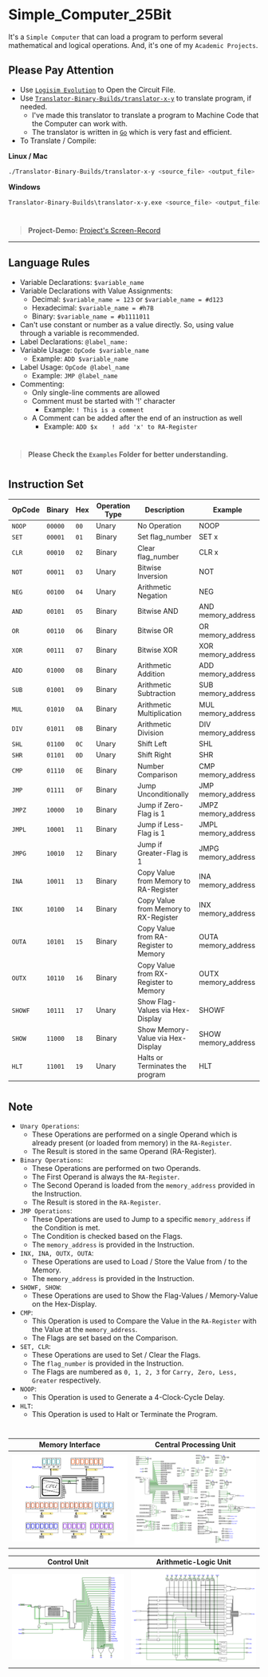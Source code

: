 # Simple_Computer_25Bit

It's a `Simple Computer` that can load a program to perform several mathematical and logical operations. And, it's one of my `Academic Projects`.

## Please Pay Attention

- Use [`Logisim Evolution`](https://github.com/logisim-evolution/logisim-evolution) to Open the Circuit File.
- Use [`Translator-Binary-Builds/translator-x-y`](https://github.com/ShifatHasanGNS/Simple_Computer_25Bit/tree/main/Translator-Binary-Builds) to translate program, if needed.
  - I've made this translator to translate a program to Machine Code that the Computer can work with.
  - The translator is written in [`Go`](https://go.dev/) which is very fast and efficient. 
- To Translate / Compile:

**Linux / Mac**
```bash
./Translator-Binary-Builds/translator-x-y <source_file> <output_file>
```
**Windows**
```bash
Translator-Binary-Builds\translator-x-y.exe <source_file> <output_file>
```

#

> **Project-Demo:** [Project's Screen-Record](https://drive.google.com/file/d/1iLuADe-lf7iD0OSO_f_PVGhQZaHBNhHF/view?usp=sharing)

---

## Language Rules

- Variable Declarations: `$variable_name`
- Variable Declarations with Value Assignments:
    - Decimal: `$variable_name = 123` or `$variable_name = #d123`
    - Hexadecimal: `$variable_name = #h7B`
    - Binary: `$variable_name = #b1111011`
- Can't use constant or number as a value directly. So, using value through a variable is recommended.
- Label Declarations: `@label_name:`
- Variable Usage: `OpCode $variable_name`
    - Example: `ADD $variable_name`
- Label Usage: `OpCode @label_name`
    - Example: `JMP @label_name`
- Commenting:
    - Only single-line comments are allowed
    - Comment must be started with '!' character
        - Example: `! This is a comment`
    - A Comment can be added after the end of an instruction as well
        - Example: `ADD $x    ! add 'x' to RA-Register`

#

> **Please Check the `Examples` Folder for better understanding.**

#

## Instruction Set

| OpCode  | Binary  | Hex  | Operation Type | Description                           | Example             |
| ------- | ------- | ---- | ---------------| ------------------------------------- | ------------------- |
| `NOOP`  | `00000` | `00` | Unary          | No Operation                          | NOOP                |
| `SET`   | `00001` | `01` | Binary         | Set flag_number                       | SET x               |
| `CLR`   | `00010` | `02` | Binary         | Clear flag_number                     | CLR x               |
| `NOT`   | `00011` | `03` | Unary          | Bitwise Inversion                     | NOT                 |
| `NEG`   | `00100` | `04` | Unary          | Arithmetic Negation                   | NEG                 |
| `AND`   | `00101` | `05` | Binary         | Bitwise AND                           | AND memory_address  |
| `OR`    | `00110` | `06` | Binary         | Bitwise OR                            | OR memory_address   |
| `XOR`   | `00111` | `07` | Binary         | Bitwise XOR                           | XOR memory_address  |
| `ADD`   | `01000` | `08` | Binary         | Arithmetic Addition                   | ADD memory_address  |
| `SUB`   | `01001` | `09` | Binary         | Arithmetic Subtraction                | SUB memory_address  |
| `MUL`   | `01010` | `0A` | Binary         | Arithmetic Multiplication             | MUL memory_address  |
| `DIV`   | `01011` | `0B` | Binary         | Arithmetic Division                   | DIV memory_address  |
| `SHL`   | `01100` | `0C` | Unary          | Shift Left                            | SHL                 |
| `SHR`   | `01101` | `0D` | Unary          | Shift Right                           | SHR                 |
| `CMP`   | `01110` | `0E` | Binary         | Number Comparison                     | CMP memory_address  |
| `JMP`   | `01111` | `0F` | Binary         | Jump Unconditionally                  | JMP memory_address  |
| `JMPZ`  | `10000` | `10` | Binary         | Jump if Zero-Flag is 1                | JMPZ memory_address |
| `JMPL`  | `10001` | `11` | Binary         | Jump if Less-Flag is 1                | JMPL memory_address |
| `JMPG`  | `10010` | `12` | Binary         | Jump if Greater-Flag is 1             | JMPG memory_address |
| `INA`   | `10011` | `13` | Binary         | Copy Value from Memory to RA-Register | INA memory_address  |
| `INX`   | `10100` | `14` | Binary         | Copy Value from Memory to RX-Register | INX memory_address  |
| `OUTA`  | `10101` | `15` | Binary         | Copy Value from RA-Register to Memory | OUTA memory_address |
| `OUTX`  | `10110` | `16` | Binary         | Copy Value from RX-Register to Memory | OUTX memory_address |
| `SHOWF` | `10111` | `17` | Unary          | Show Flag-Values via Hex-Display      | SHOWF               |
| `SHOW`  | `11000` | `18` | Binary         | Show Memory-Value via Hex-Display     | SHOW memory_address |
| `HLT`   | `11001` | `19` | Unary          | Halts or Terminates the program       | HLT                 |

#

## Note
- `Unary Operations`:
  - These Operations are performed on a single Operand which is already present (or loaded from memory) in the `RA-Register`.
  - The Result is stored in the same Operand (RA-Register).
- `Binary Operations`:
    - These Operations are performed on two Operands.
    - The First Operand is always the `RA-Register`.
    - The Second Operand is loaded from the `memory_address` provided in the Instruction.
    - The Result is stored in the `RA-Register`.
- `JMP Operations`:
    - These Operations are used to Jump to a specific `memory_address` if the Condition is met.
    - The Condition is checked based on the Flags.
    - The `memory_address` is provided in the Instruction.
- `INX, INA, OUTX, OUTA`:
    - These Operations are used to Load / Store the Value from / to the Memory.
    - The `memory_address` is provided in the Instruction.
- `SHOWF, SHOW`:
    - These Operations are used to Show the Flag-Values / Memory-Value on the Hex-Display.
- `CMP`:
    - This Operation is used to Compare the Value in the `RA-Register` with the Value at the `memory_address`.
    - The Flags are set based on the Comparison.
- `SET, CLR`:
    - These Operations are used to Set / Clear the Flags.
    - The `flag_number` is provided in the Instruction.
    - The Flags are numbered as `0, 1, 2, 3` for `Carry, Zero, Less, Greater` respectively.
- `NOOP`:
    - This Operation is used to Generate a 4-Clock-Cycle Delay.
- `HLT`:
    - This Operation is used to Halt or Terminate the Program.

#

| Memory Interface | Central Processing Unit |
| ------ | --- |
| ![Memory Interface](./Screenshots/Memory_Interface.png) | ![CPU](./Screenshots/CPU.png) |

| Control Unit | Arithmetic-Logic Unit |
| ------ | --- |
| ![CU](./Screenshots/CU.png) | ![ALU](./Screenshots/ALU.png) |

#
